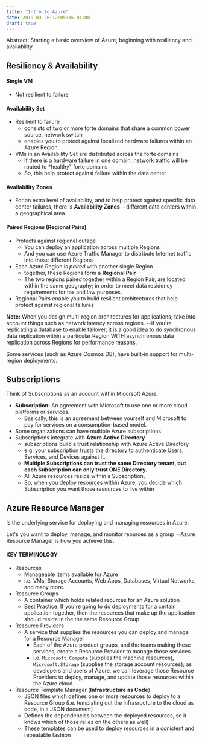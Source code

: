```yaml
---
title: "Intro to Azure"
date: 2019-03-26T12:05:16-04:00
draft: true
---  
```


Abstract: Starting a basic overview of Azure, beginning with resiliency and availability.  

## Resiliency & Availability  

#### Single VM  
* Not resilient to failure  

#### Availability Set  
* Resilient to failure  
    - consists of two or more forte domains that share a common power source, network switch  
    - enables you to protect against localized hardware failures within an Azure Region.  
* VMs in an Availability Set are distributed across the forte domains  
    - If there is a hardware failure in one domain, network traffic will be routed to *healthy" forte domains  
    - So, this help protect against failure within the data center  

#### Availability Zones  
* For an extra level of availability, and to help protect against specific data center failures, there is **Availability Zones** --different data centers within a geographical area.  

#### Paired Regions (Regional Pairs)  
* Protects against regional outage  
    - You can deploy an application across multiple Regions
    - And you can use Azure Traffic Manager to distribute Internet traffic into those different Regions  
* Each Azure Region is *paired* with another single Region
    - together, these Regions form a **Regional Pair**  
    - The two regions paired together within a Region Pair, are located within the same geography; in order to meet data residency requirements for tax and law purposes.  
* Regional Pairs enable you to build resilient architectures that help protect against regional failures  

**Note:** When you design multi-region architectures for applications; take into account things such as network latency across regions. --if you're replicating a database to enable failover, it is a good idea to do synchronous data replication within a particular Region WITH asynchronous data replication across Regions for performance reasons.  

Some services (such as Azure Cosmos DB), have built-in support for multi-region deployments.  

## Subscriptions  

Think of Subscriptions as an account within Micorsoft Azure.  

* **Subscription:** An agreement with Microsoft to use one or more cloud platforms or services.  
    - Basically, this is an agreement between yourself and Microsoft to pay for services on a consumption-based model.  
* Some organizations can have multiple Azure subscriptions  
* Subscriptions integrate with **Azure Active Directory**  
    - subscriptions build a trust relationship with Azure Active Directory  
    - e.g. your subscription trusts the directory to authenticate Users, Services, and Devices against it.  
    - **Multiple Subscriptions can trust the same Directory tenant, but each Subscription can only trust ONE Directory.**  
    - All Azure resources reside within a Subscription,  
    - So, when you deploy resources within Azure, you decide which Subscription you want those resources to live within  

## Azure Resource Manager  

Is the underlying service for deploying and managing resources in Azure.  

Let's you want to deploy, manage, and monitor reources as a group --Azure Resource Manager is how you achieve this.  

#### KEY TERMINOLOGY  

* Resources  
    - Manageable items available for Azure  
    - i.e. VMs, Storage Accounts, Web Apps, Databases, Virtual Networks, and many more.  
* Resource Groups  
    - A container which holds related reources for an Azure solution  
    - Best Practice: If you're going to do deployments for a certain application together, then the resources that make up the application should reside in the the same Resource Group  
* Resource Providers  
    - A service that supplies the resources you can deploy and manage for a Resource Manager  
        - Each of the Azure product groups, and the teams making these services, create a Resource Provider to manage those services.  
        - i.e. `Microsoft.Compute` (supplies the machine resources), `Microsoft.Storage` (supplies the storage account resources); as developers and users of Azure, we can leverage those Resource Providers to deploy, manage, and update those resources within the Azure cloud.  
* Resource Template Manager (**Infrastructure as Code**)
    - JSON files which defines one or more resources to deploy to a Resource Group (i.e. templating out the infrasructure to the cloud as code, in a JSON document)  
    - Defines the dependencies between the deployed resources, so it knows which of those relies on the others as well)  
    - These templates can be used to deploy resources in a conistent and repeatable fashion  


